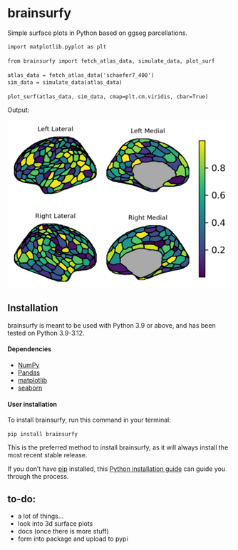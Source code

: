 # brainsurfy

Simple surface plots in Python based on ggseg parcellations.

```
import matplotlib.pyplot as plt

from brainsurfy import fetch_atlas_data, simulate_data, plot_surf

atlas_data = fetch_atlas_data('schaefer7_400')
sim_data = simulate_data(atlas_data)

plot_surf(atlas_data, sim_data, cmap=plt.cm.viridis, cbar=True)
```

Output:

![image](docs/images/output_v0.1.0.png)

## Installation
brainsurfy is meant to be used with Python 3.9 or above, and has been tested on Python 3.9-3.12.

#### Dependencies
- [NumPy](https://numpy.org/)
- [Pandas](https://pandas.pydata.org/)
- [matplotlib](https://matplotlib.org/)
- [seaborn](https://seaborn.pydata.org/)

#### User installation
To install brainsurfy, run this command in your terminal:

`pip install brainsurfy`

This is the preferred method to install brainsurfy, as it will always install the most recent stable release.

If you don’t have [pip](https://pip.pypa.io/) installed, this [Python installation guide](http://docs.python-guide.org/en/latest/starting/installation/) can guide you through the process.

## to-do:
- a lot of things...
- look into 3d surface plots
- docs (once there is more stuff)
- form into package and upload to pypi